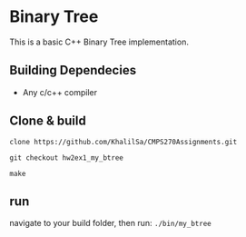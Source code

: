 # Binary Tree

This is a basic C++ Binary Tree  implementation.

## Building Dependecies

- Any c/c++ compiler
## Clone & build

``clone https://github.com/KhalilSa/CMPS270Assignments.git``

``git checkout hw2ex1_my_btree``

``make``

## run
navigate to your build folder, then run:
``./bin/my_btree``
